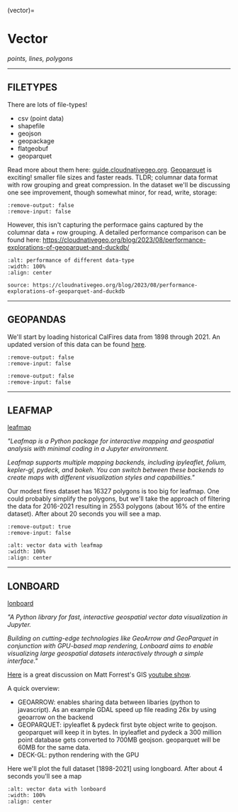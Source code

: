 (vector)=
# Vector
_points, lines, polygons_

---

## FILETYPES

There are lots of file-types!

- csv (point data)
- shapefile
- geojson
- geopackage
- flatgeobuf
- geoparquet


Read more about them here: [guide.cloudnativegeo.org](https://guide.cloudnativegeo.org/).
[Geoparquet](https://geoparquet.org/) is exciting! smaller file sizes and faster reads. TLDR; columnar data format with row grouping and great compression. In the dataset we'll be discussing one see improvement, though somewhat minor, for read, write, storage:


```{embed} #nb:vector:filetypes
:remove-output: false
:remove-input: false
```

However, this isn't capturing the performace gains captured by the columnar data + row grouping. A detailed performance comparison can be found here: https://cloudnativegeo.org/blog/2023/08/performance-explorations-of-geoparquet-and-duckdb/



```{image} ../../assets/vector-performance
:alt: performance of different data-type
:width: 100%
:align: center

source: https://cloudnativegeo.org/blog/2023/08/performance-explorations-of-geoparquet-and-duckdb
```


---

## GEOPANDAS

We'll start by loading historical CalFires data from 1898 through 2021. An updated version of this data can be found [here](https://www.fire.ca.gov/what-we-do/fire-resource-assessment-program/gis-mapping-and-data-analytics).


```{embed} #nb:vector:gpd
:remove-output: false
:remove-input: false
```

```{embed} #nb:vector:gpdplot
:remove-output: false
:remove-input: false
```

---

## LEAFMAP

[leafmap](https://leafmap.org/)

_\"Leafmap is a Python package for interactive mapping and geospatial analysis with minimal
coding in a Jupyter environment._

_Leafmap supports multiple mapping backends, including ipyleaflet, folium, kepler-gl, pydeck,
and bokeh. You can switch between these backends to create maps with different visualization
styles and capabilities.\"_

Our modest fires dataset has 16327 polygons is too big for leafmap. One could probably simplify the polygons, but we'll take the approach of filtering the data for 2016-2021 resulting in 2553 polygons (about 16\% of the entire dataset).  After about 20 seconds you will see a map.

```{embed} #nb:vector:leafmap
:remove-output: true
:remove-input: false
```

```{image} ../../assets/leafmap_vector
:alt: vector data with leafmap
:width: 100%
:align: center
```

---

## LONBOARD

[lonboard](https://developmentseed.org/lonboard/latest/)

_\"A Python library for fast, interactive geospatial vector data visualization in Jupyter._

_Building on cutting-edge technologies like GeoArrow and GeoParquet in conjunction with
GPU-based map rendering, Lonboard aims to enable visualizing large geospatial datasets
interactively through a simple interface.\"_

[Here](https://www.youtube.com/watch?v=NAjabS0GTdo) is a great discussion on Matt Forrest's GIS [youtube show](https://www.youtube.com/@MattForrest).

A quick overview:

- GEOARROW: enables sharing data between libaries (python to javascript). As an example GDAL speed up file reading 26x by using geoarrow on the backend
- GEOPARQUET: ipyleaflet & pydeck first byte object write to geojson. geoparquet will keep it in bytes. In ipyleaflet and pydeck a 300 million point database gets converted to 700MB geojson. geoparquet will be 60MB for the same data.
- DECK-GL: python rendering with the GPU

Here we'll plot the full dataset [1898-2021] using longboard.  After about 4 seconds you'll see a map

```{image} ../../assets/lonboard_vector
:alt: vector data with lonboard
:width: 100%
:align: center
```

